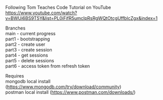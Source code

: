 Following Tom Teaches Code Tutorial on YouTube  
https://www.youtube.com/watch?v=BWUi6BS9T5Y&list=PL0iFifR5umclpRsRgWQtOtcgUffblcZgx&index=1

Branches  
main - current progress  
part1 - bootstrapping  
part2 - create user  
part3 - create session  
part4 - get sessions  
part5 - delete sessions  
part6 - access token from refresh token  



Requires  
mongodb local install (https://www.mongodb.com/try/download/community)  
postman local install (https://www.postman.com/downloads/)  
